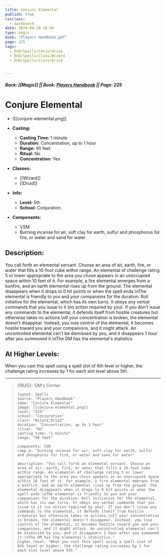 ```yaml
---
title: Conjure Elemental
publish: true
cssclass:
  - dashboard
date: 2024-04-20 18:30
type: magic
book: "Players Handbook.pdf"
page: 225
tags:
  - DnD/Spells/Conjuration
  - DnD/Spells/Class/Wizard
  - DnD/Spells/Class/Druid


---
```


##### Back: [[Magic]] || Book: [Players Handbook](https://drive.google.com/drive/folders/1O5bhpYizcIT5xxAoLOuzCRht_PVS7VSG?usp=sharing) || Page: 225

# Conjure Elemental
- ![[conjure-elemental.png]]
- **Casting:**
    - **Casting Time:** 1 minute
    - **Duration:** Concentration, up to 1 hour
    - **Range:** 90 feet
    - **Ritual:** No
    - **Concentration:** Yes
- **Classes:**
    - [[Wizard]]
    - [[Druid]]

- **Info:**
    - **Level:** 5th
    - **School:** Conjuration
- **Components:**
    - VSM
    - Burning incense for air, soft clay for earth, sulfur and phosphorus for fire, or water and sand for water

## Description:
You call forth an elemental servant. Choose an area of air, earth, fire, or water that fills a 10-foot cube within range. An elemental of challenge rating 5 or lower appropriate to the area you chose appears in an unoccupied space within 10 feet of it. For example, a fire elemental emerges from a bonfire, and an earth elemental rises up from the ground. The elemental disappears when it drops to 0 hit points or when the spell ends.\nThe elemental is friendly to you and your companions for the duration. Roll initiative for the elemental, which has its own turns. It obeys any verbal commands that you issue to it (no action required by you). If you don't issue any commands to the elemental, it defends itself from hostile creatures but otherwise takes no actions.\nIf your concentration is broken, the elemental doesn't disappear. Instead, you lose control of the elemental, it becomes hostile toward you and your companions, and it might attack. An uncontrolled elemental can't be dismissed by you, and it disappears 1 hour after you summoned it.\nThe DM has the elemental's statistics.

## At Higher Levels:
When you cast this spell using a spell slot of 6th level or higher, the challenge rating increases by 1 for each slot level above 5th.

---

> [!BUG]- GM's Corner
>
> ```statblock
> layout: Spells
> source: "Players Handbook"
> name: "Conjure Elemental"
> image: [[conjure-elemental.png]]
> level: "5th"
> school: "Conjuration"
> class: "Wizard,Druid"
> duration: "Concentration, up to 1 hour"
> ritual: "No"
> casting_time: "1 minute"
> range: "90 feet"
>
> components: VSM
> comp_m: "burning incense for air, soft clay for earth, sulfur and phosphorus for fire, or water and sand for water"
>
> description: "You call forth an elemental servant. Choose an area of air, earth, fire, or water that fills a 10-foot cube within range. An elemental of challenge rating 5 or lower appropriate to the area you chose appears in an unoccupied space within 10 feet of it. For example, a fire elemental emerges from a bonfire, and an earth elemental rises up from the ground. The elemental disappears when it drops to 0 hit points or when the spell ends.\nThe elemental is friendly to you and your companions for the duration. Roll initiative for the elemental, which has its own turns. It obeys any verbal commands that you issue to it (no action required by you). If you don't issue any commands to the elemental, it defends itself from hostile creatures but otherwise takes no actions.\nIf your concentration is broken, the elemental doesn't disappear. Instead, you lose control of the elemental, it becomes hostile toward you and your companions, and it might attack. An uncontrolled elemental can't be dismissed by you, and it disappears 1 hour after you summoned it.\nThe DM has the elemental's statistics."
> higher_level: "When you cast this spell using a spell slot of 6th level or higher, the challenge rating increases by 1 for each slot level above 5th."
> ```
